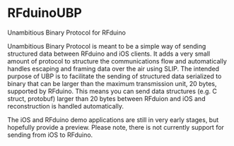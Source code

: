 # RFduinoUBP
Unambitious Binary Protocol for RFduino

Unambitious Binary Protocol is meant to be a simple way of sending structured data between RFduino and iOS clients. It adds a very small amount of protocol to structure the communications flow and automatically handles escaping and framing data over the air using SLIP. The intended purpose of UBP is to facilitate the sending of structured data serialized to binary that can be larger than the maximum transmission unit, 20 bytes, supported by RFduino. This means you can send data structures (e.g. C struct, protobuf) larger than 20 bytes between RFduion and iOS and reconstruction is handled automatically.

The iOS and RFduino demo applications are still in very early stages, but hopefully provide a preview. Please note, there is not currently support for sending from iOS to RFduino. 

